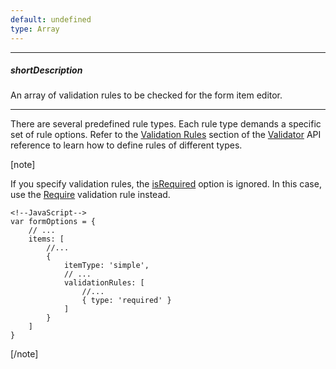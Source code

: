 ```yaml
---
default: undefined
type: Array
---
```

---
##### shortDescription
An array of validation rules to be checked for the form item editor.

---
There are several predefined rule types. Each rule type demands a specific set of rule options. Refer to the [Validation Rules](/api-reference/10%20UI%20Widgets/dxValidator/8%20Validation%20Rules '/Documentation/ApiReference/UI_Widgets/dxValidator/Validation_Rules/') section of the [Validator](/api-reference/10%20UI%20Widgets/dxValidator '/Documentation/ApiReference/UI_Widgets/dxValidator/') API reference to learn how to define rules of different types.

[note]

If you specify validation rules, the [isRequired](/api-reference/10%20UI%20Widgets/dxForm/5%20Item%20Types/SimpleItem/isRequired.md '/Documentation/ApiReference/UI_Widgets/dxForm/Item_Types/SimpleItem/#isRequired') option is ignored. In this case, use the [Require](/api-reference/10%20UI%20Widgets/dxValidator/8%20Validation%20Rules/RequiredRule '/Documentation/ApiReference/UI_Widgets/dxValidator/Validation_Rules/RequiredRule/') validation rule instead. 

    <!--JavaScript-->
    var formOptions = {
        // ...
        items: [
            //...
            {
                itemType: 'simple',
                // ...
                validationRules: [
                    //...
                    { type: 'required' }
                ]
            }
        ]
    }

[/note]